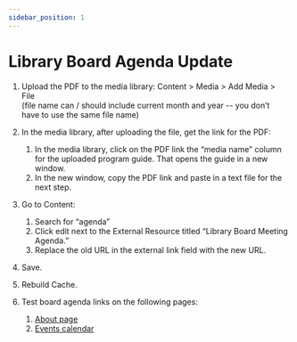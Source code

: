 ```yaml
---
sidebar_position: 1
---
```


# Library Board Agenda Update

1. Upload the PDF to the media library: Content > Media > Add Media > File  
(file name can / should include current month and year -- you don’t have to use the same file name)

1. In the media library, after uploading the file, get the link for the PDF:
   1. In the media library, click on the PDF link the “media name” column for the uploaded program guide. That opens the guide in a new window.
   1. In the new window, copy the PDF link and paste in a text file for the next step.

1. Go to Content:
   1. Search for “agenda”
   1. Click edit next to the External Resource titled “Library Board Meeting Agenda.”
   1. Replace the old URL in the external link field with the new URL.

1. Save.

1. Rebuild Cache.

1. Test board agenda links on the following pages:
   1. [About page](https://library.nashville.org/about)
   1. [Events calendar](http://events.library.nashville.org)   

